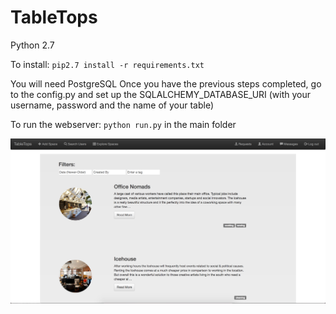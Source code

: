 # TableTops

Python 2.7

To install:
`pip2.7 install -r requirements.txt`

You will need PostgreSQL
Once you have the previous steps completed, go to the config.py and set up the SQLALCHEMY_DATABASE_URI (with your username, password and the name of your table)



To run the webserver:
`python run.py` in the main folder


![Alt text](/app/static/readme/ExploreSpaces.png?raw=true "Explore Spaces Page")